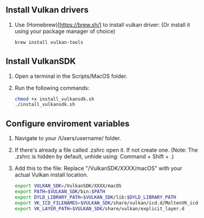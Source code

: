 ## Install Vulkan drivers

1. Use (Homebrew)[https://brew.sh/] to install vulkan driver: (Or install it using your package manager of choice)
    ```sh
    brew install vulkan-tools
    ```

## Install VulkanSDK

1. Open a terminal in the Scripts/MacOS folder.

2. Run the following commands:
    ```sh
    chmod +x install_vulkansdk.sh
    ./install_vulkansdk.sh
    ```

## Configure enviroment variables
1. Navigate to your /Users/username/ folder.

2. If there's already a file called .zshrc open it. If not create one. 
    (Note: The .zshrc is hidden by default, unhide using: Command + Shift + .)

3. Add this to the file: 
    Replace "/VulkanSDK/XXXX/macOS" with your actual Vulkan install location.
    ```sh
    export VULKAN_SDK=/VulkanSDK/XXXX/macOS
    export PATH=$VULKAN_SDK/bin:$PATH
    export DYLD_LIBRARY_PATH=$VULKAN_SDK/lib:$DYLD_LIBRARY_PATH
    export VK_ICD_FILENAMES=$VULKAN_SDK/share/vulkan/icd.d/MoltenVK_icd.json
    export VK_LAYER_PATH=$VULKAN_SDK/share/vulkan/explicit_layer.d
    ```